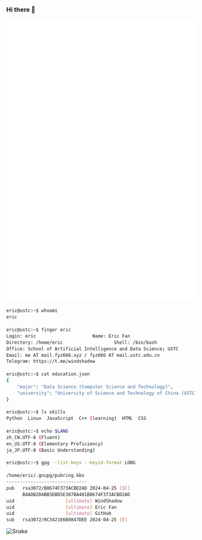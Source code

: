 ### Hi there 👋

![Metrics](/github-metrics.svg)

```bash
eric@ustc:~$ whoami
eric

eric@ustc:~$ finger eric
Login: eric           			Name: Eric Fan
Directory: /home/eric               	Shell: /bin/bash
Office: School of Artificial Intelligence and Data Science; USTC
Email: me AT mail.fyz666.xyz / fyz666 AT mail.ustc.edu.cn
Telegram: https://t.me/windshadow

eric@ustc:~$ cat education.json
{
    "major": "Data Science (Computer Science and Technology)",
    "university": "University of Science and Technology of China (USTC)"
}

eric@ustc:~$ ls skills
Python  Linux  JavaScript  C++ (learning)  HTML  CSS

eric@ustc:~$ echo $LANG
zh_CN.UTF-8 (Fluent)
en_US.UTF-8 (Elementary Proficiency)
ja_JP.UTF-8 (Basic Understanding)

eric@ustc:~$ gpg --list-keys --keyid-format LONG

/home/eric/.gnupg/pubring.kbx
------------------------------
pub   rsa3072/B8674F373ACBD2AD 2024-04-25 [SC]
      B4ADB2D4BB3EBD5E387BA401B8674F373ACBD2AD
uid                   [ultimate] WindShadow
uid                   [ultimate] Eric Fan
uid                   [ultimate] GitHub
sub   rsa3072/0C3421E6B9847DEE 2024-04-25 [E]
```

![Snake](https://gist.githubusercontent.com/windshadow233/49c7e88f47a921045ef17baee55e1f05/raw/45032b6f5f1a2a0a1f56c3af4c4814175997ac0c/github-snake-dark.svg)
